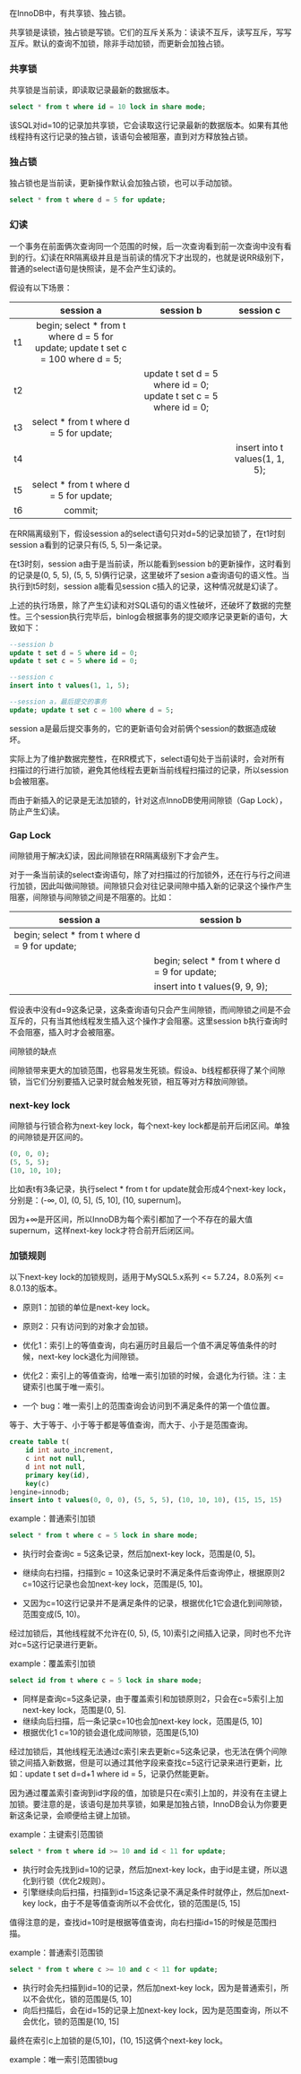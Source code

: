 在InnoDB中，有共享锁、独占锁。

共享锁是读锁，独占锁是写锁。它们的互斥关系为：读读不互斥，读写互斥，写写互斥。默认的查询不加锁，除非手动加锁，而更新会加独占锁。



### 共享锁

共享锁是当前读，即读取记录最新的数据版本。

```sql
select * from t where id = 10 lock in share mode;
```

该SQL对id=10的记录加共享锁，它会读取这行记录最新的数据版本。如果有其他线程持有这行记录的独占锁，该语句会被阻塞，直到对方释放独占锁。



### 独占锁

独占锁也是当前读，更新操作默认会加独占锁，也可以手动加锁。

```sql
select * from t where d = 5 for update;
```





### 幻读

一个事务在前面俩次查询同一个范围的时候，后一次查询看到前一次查询中没有看到的行。幻读在RR隔离级并且是当前读的情况下才出现的，也就是说RR级别下，普通的select语句是快照读，是不会产生幻读的。

假设有以下场景：

|      |                          session a                           |                          session b                           |           session c            |
| :--: | :----------------------------------------------------------: | :----------------------------------------------------------: | :----------------------------: |
|  t1  | begin; select * from t where d = 5 for update; update t set c = 100 where d = 5; |                                                              |                                |
|  t2  |                                                              | update t set d = 5 where id = 0; update t set c = 5 where id = 0; |                                |
|  t3  |           select * from t where d = 5 for update;            |                                                              |                                |
|  t4  |                                                              |                                                              | insert into t values(1, 1, 5); |
|  t5  |           select * from t where d = 5 for update;            |                                                              |                                |
|  t6  |                           commit;                            |                                                              |                                |

在RR隔离级别下，假设session a的select语句只对d=5的记录加锁了，在t1时刻session a看到的记录只有(5, 5, 5)一条记录。

在t3时刻，session a由于是当前读，所以能看到session b的更新操作，这时看到的记录是(0, 5, 5), (5, 5, 5)俩行记录，这里破坏了sesion a查询语句的语义性。当执行到t5时刻，session a能看见session c插入的记录，这种情况就是幻读了。

上述的执行场景，除了产生幻读和对SQL语句的语义性破坏，还破坏了数据的完整性。三个session执行完毕后，binlog会根据事务的提交顺序记录更新的语句，大致如下：

```sql
--session b
update t set d = 5 where id = 0; 
update t set c = 5 where id = 0;

--session c
insert into t values(1, 1, 5);

--session a，最后提交的事务
update; update t set c = 100 where d = 5;
```

session a是最后提交事务的，它的更新语句会对前俩个session的数据造成破坏。



实际上为了维护数据完整性，在RR模式下，select语句处于当前读时，会对所有扫描过的行进行加锁，避免其他线程去更新当前线程扫描过的记录，所以session b会被阻塞。

而由于新插入的记录是无法加锁的，针对这点InnoDB使用间隙锁（Gap Lock），防止产生幻读。



### Gap Lock

间隙锁用于解决幻读，因此间隙锁在RR隔离级别下才会产生。

对于一条当前读的select查询语句，除了对扫描过的行加锁外，还在行与行之间进行加锁，因此叫做间隙锁。间隙锁只会对往记录间隙中插入新的记录这个操作产生阻塞，间隙锁与间隙锁之间是不阻塞的。比如：

| session a                                       | session b                                      |
| ----------------------------------------------- | ---------------------------------------------- |
| begin; select * from t where d = 9  for update; |                                                |
|                                                 | begin; select * from t where d = 9 for update; |
|                                                 | insert into t values(9, 9, 9);                 |

假设表中没有d=9这条记录，这条查询语句只会产生间隙锁，而间隙锁之间是不会互斥的，只有当其他线程发生插入这个操作才会阻塞。这里session b执行查询时不会阻塞，插入时才会被阻塞。



间隙锁的缺点

间隙锁带来更大的加锁范围，也容易发生死锁。假设a、b线程都获得了某个间隙锁，当它们分别要插入记录时就会触发死锁，相互等对方释放间隙锁。



### next-key lock

间隙锁与行锁合称为next-key lock，每个next-key lock都是前开后闭区间。单独的间隙锁是开区间的。

```sql
(0, 0, 0);
(5, 5, 5);
(10, 10, 10);
```

比如表t有3条记录，执行select * from t for update就会形成4个next-key lock，分别是：(-∞, 0], (0, 5], (5, 10], (10, supernum]。

因为+∞是开区间，所以InnoDB为每个索引都加了一个不存在的最大值supernum，这样next-key lock才符合前开后闭区间。



### 加锁规则

以下next-key lock的加锁规则，适用于MySQL5.x系列 <= 5.7.24，8.0系列 <= 8.0.13的版本。

- 原则1：加锁的单位是next-key lock。

- 原则2：只有访问到的对象才会加锁。

- 优化1：索引上的等值查询，向右遍历时且最后一个值不满足等值条件的时候，next-key lock退化为间隙锁。

- 优化2：索引上的等值查询，给唯一索引加锁的时候，会退化为行锁。注：主键索引也属于唯一索引。

- 一个 bug：唯一索引上的范围查询会访问到不满足条件的第一个值位置。

等于、大于等于、小于等于都是等值查询，而大于、小于是范围查询。



```sql
create table t(
    id int auto_increment,
    c int not null,
    d int not null,
    primary key(id),
    key(c)
)engine=innodb;
insert into t values(0, 0, 0), (5, 5, 5), (10, 10, 10), (15, 15, 15)
```



example：普通索引加锁

```sql
select * from t where c = 5 lock in share mode;
```

- 执行时会查询c = 5这条记录，然后加next-key lock，范围是(0, 5]。

- 继续向右扫描，扫描到c = 10这条记录时不满足条件后查询停止，根据原则2 c=10这行记录也会加next-key lock，范围是(5, 10]。
- 又因为c=10这行记录并不是满足条件的记录，根据优化1它会退化到间隙锁，范围变成(5, 10)。

经过加锁后，其他线程就不允许在(0, 5), (5, 10)索引之间插入记录，同时也不允许对c=5这行记录进行更新。



example：覆盖索引加锁

```sql
select id from t where c = 5 lock in share mode;
```

- 同样是查询c=5这条记录，由于覆盖索引和加锁原则2，只会在c=5索引上加next-key lock，范围是(0, 5].
- 继续向后扫描，后一条记录c=10也会加next-key lock，范围是(5, 10]
- 根据优化1 c=10的锁会退化成间隙锁，范围是(5,10)

经过加锁后，其他线程无法通过c索引来去更新c=5这条记录，也无法在俩个间隙锁之间插入新数据，但是可以通过其他字段来查找c=5这行记录来进行更新，比如：update t set d=d+1 where id = 5，记录仍然能更新。

因为通过覆盖索引查询到id字段的值，加锁是只在c索引上加的，并没有在主键上加锁。要注意的是，该语句是加共享锁，如果是加独占锁，InnoDB会认为你要更新这条记录，会顺便给主键上加锁。



example：主键索引范围锁

```sql
select * from t where id >= 10 and id < 11 for update;
```

- 执行时会先找到id=10的记录，然后加next-key lock，由于id是主键，所以退化到行锁（优化2规则）。
- 引擎继续向后扫描，扫描到id=15这条记录不满足条件时就停止，然后加next-key lock，由于不是等值查询所以不会优化，锁的范围是(5, 15]

值得注意的是，查找id=10时是根据等值查询，向右扫描id=15的时候是范围扫描。



example：普通索引范围锁

```sql
select * from t where c >= 10 and c < 11 for update;
```

- 执行时会先扫描到id=10的记录，然后加next-key lock，因为是普通索引，所以不会优化，锁的范围是(5, 10]
- 向后扫描后，会在id=15的记录上加next-key lock，因为是范围查询，所以不会优化，锁的范围是(10, 15]

最终在索引c上加锁的是(5,10]，(10, 15]这俩个next-key lock。



example：唯一索引范围锁bug

```sql

```









